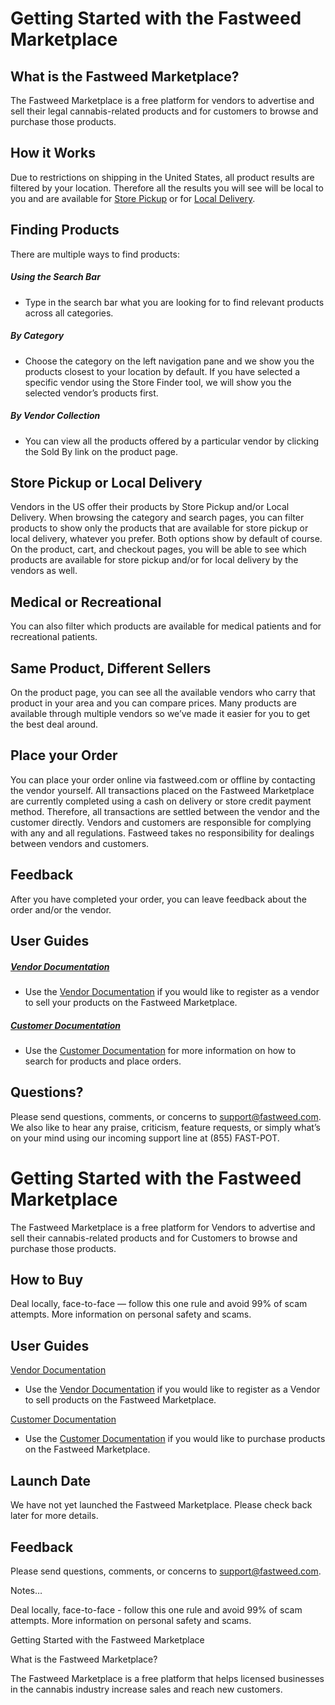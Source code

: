 # Getting Started with the Fastweed Marketplace

## What is the Fastweed Marketplace?

The Fastweed Marketplace is a free platform for vendors to advertise and sell their legal cannabis-related products and for customers to browse and purchase those products.

## How it Works

Due to restrictions on shipping in the United States, all product results are filtered by your location. Therefore all the results you will see will be local to you and are available for [Store Pickup][store-pickup-doc] or for [Local Delivery][local-delivery-doc].

## Finding Products

There are multiple ways to find products:

##### Using the Search Bar
* Type in the search bar what you are looking for to find relevant products across all categories.

##### By Category
* Choose the category on the left navigation pane and we show you the products closest to your location by default. If you have selected a specific vendor using the Store Finder tool, we will show you the selected vendor’s products first.

##### By Vendor Collection
* You can view all the products offered by a particular vendor by clicking the Sold By link on the product page.

## Store Pickup or Local Delivery

Vendors in the US offer their products by Store Pickup and/or Local Delivery. When browsing the category and search pages, you can filter products to show only the products that are available for store pickup or local delivery, whatever you prefer. Both options show by default of course. On the product, cart, and checkout pages, you will be able to see which products are available for store pickup and/or for local delivery by the vendors as well.

## Medical or Recreational

You can also filter which products are available for medical patients and for recreational patients.

## Same Product, Different Sellers

On the product page, you can see all the available vendors who carry that product in your area and you can compare prices. Many products are available through multiple vendors so we’ve made it easier for you to get the best deal around.

## Place your Order

You can place your order online via fastweed.com or offline by contacting the vendor yourself. All transactions placed on the Fastweed Marketplace are currently completed using a cash on delivery or store credit payment method. Therefore, all transactions are settled between the vendor and the customer directly. Vendors and customers are responsible for complying with any and all regulations. Fastweed takes no responsibility for dealings between vendors and customers.

## Feedback

After you have completed your order, you can leave feedback about the order and/or the vendor.

## User Guides

##### [Vendor Documentation][vendor-doc]
* Use the [Vendor Documentation][vendor-doc] if you would like to register as a vendor to sell your products on the Fastweed Marketplace.
##### [Customer Documentation][customer-doc]
* Use the [Customer Documentation][customer-doc] for more information on how to search for products and place orders.

## Questions?

Please send questions, comments, or concerns to support@fastweed.com. We also like to hear any praise, criticism, feature requests, or simply what’s on your mind using our incoming support line at (855) FAST-POT.


[vendor-doc]: /vendor/README.md
[customer-doc]: /customer/README.md
[store-pickup-doc]: /vendor/store-pickup.md
[local-delivery-doc]: /vendor/local-delivery.md




# Getting Started with the Fastweed Marketplace

The Fastweed Marketplace is a free platform for Vendors to advertise and sell their cannabis-related products and for Customers to browse and purchase those products.

## How to Buy



Deal locally, face-to-face — follow this one rule and avoid 99% of scam attempts. More information on personal safety and scams.

## User Guides

[Vendor Documentation][vendor-doc]
* Use the [Vendor Documentation][vendor-doc] if you would like to register as a Vendor to sell products on the Fastweed Marketplace.

[Customer Documentation][customer-doc]
* Use the [Customer Documentation][customer-doc] if you would like to purchase products on the Fastweed Marketplace.


## Launch Date

We have not yet launched the Fastweed Marketplace. Please check back later for more details.

## Feedback

Please send questions, comments, or concerns to support@fastweed.com.

Notes…

Deal locally, face-to-face - follow this one rule and avoid 99% of scam attempts. More information on personal safety and scams.

Getting Started with the Fastweed Marketplace

What is the Fastweed Marketplace?

The Fastweed Marketplace is a free platform that helps licensed businesses in the cannabis industry increase sales and reach new customers.
